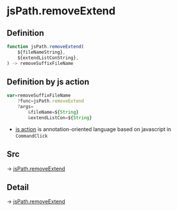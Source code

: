 # jsPath.removeExtend

## Definition

```js.js
function jsPath.removeExtend(
	${fileNameString},
	${extendListConString},
) -> removeSuffixFileName
```


## Definition by js action

```js.js
var=removeSuffixFileName
	?func=jsPath.removeExtend
	?args=
		&fileName=${String}
		&extendListCon=${String}
```

- [js action](#) is annotation-oriented language based on javascript in `CommandClick`



## Src

-> [jsPath.removeExtend](https://github.com/puutaro/CommandClick/blob/master/app/src/main/java/com/puutaro/commandclick/fragment_lib/terminal_fragment/js_interface/JsPath.kt#L62)

## Detail

-> [jsPath.removeExtend](https://github.com/puutaro/CommandClick/blob/master/md/developer/js_interface/details/JsPath/removeExtend.md)
